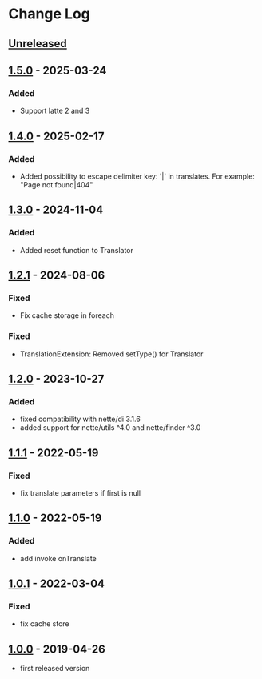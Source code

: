 # Change Log

## [Unreleased]



## [1.5.0] - 2025-03-24
### Added
- Support latte 2 and 3

## [1.4.0] - 2025-02-17
### Added
- Added possibility to escape delimiter key: '|' in translates. For example: "Page not found\|404"

## [1.3.0] - 2024-11-04
### Added
- Added reset function to Translator

## [1.2.1] - 2024-08-06
### Fixed
- Fix cache storage in foreach

### Fixed
- TranslationExtension: Removed setType() for Translator

## [1.2.0] - 2023-10-27
### Added
- fixed compatibility with nette/di 3.1.6
- added support for nette/utils ^4.0 and nette/finder ^3.0

## [1.1.1] - 2022-05-19
### Fixed
- fix translate parameters if first is null

## [1.1.0] - 2022-05-19
### Added
- add invoke onTranslate

## [1.0.1] - 2022-03-04
### Fixed
- fix cache store

## [1.0.0] - 2019-04-26
- first released version

[Unreleased]: https://github.com/efabrica-team/translatte/compare/1.5.0...master
[1.5.0]: https://github.com/efabrica-team/translatte/compare/1.4.0...1.5.0
[1.4.0]: https://github.com/efabrica-team/translatte/compare/1.3.0...1.4.0
[1.3.0]: https://github.com/efabrica-team/translatte/compare/1.2.1...1.3.0
[1.2.1]: https://github.com/efabrica-team/translatte/compare/1.2.0...1.2.1
[1.2.0]: https://github.com/efabrica-team/translatte/compare/1.1.1...1.2.0
[1.1.1]: https://github.com/efabrica-team/translatte/compare/1.1.0...1.1.1
[1.1.0]: https://github.com/efabrica-team/translatte/compare/1.0.1...1.1.0
[1.0.1]: https://github.com/efabrica-team/translatte/compare/1.0.0...1.0.1
[1.0.0]: https://github.com/efabrica-team/translatte/compare/fc25eea480a9bf9d73361d1eba0d755480486694...1.0.0
